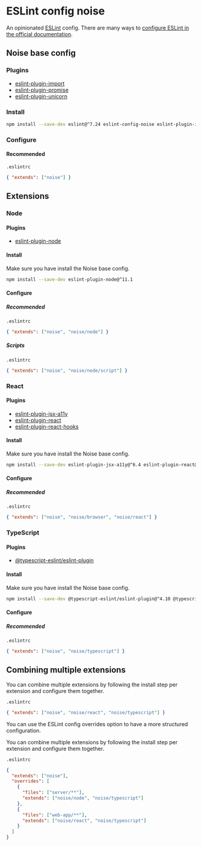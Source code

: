 # ESLint config noise

An opinionated [ESLint](https://github.com/eslint/eslint) config. There are many ways to [configure ESLint in the official documentation](https://eslint.org/docs/user-guide/configuring).

## Noise base config

### Plugins

- [eslint-plugin-import](https://github.com/benmosher/eslint-plugin-import)
- [eslint-plugin-promise](https://github.com/xjamundx/eslint-plugin-promise)
- [eslint-plugin-unicorn](https://github.com/sindresorhus/eslint-plugin-unicorn)

### Install

```sh
npm install --save-dev eslint@^7.24 eslint-config-noise eslint-plugin-import@^2.23 eslint-plugin-promise@^4.2 eslint-plugin-unicorn@^32.0
```

### Configure

#### Recommended

`.eslintrc`

```json
{ "extends": ["noise"] }
```

## Extensions

### Node

#### Plugins

- [eslint-plugin-node](https://github.com/mysticatea/eslint-plugin-node)

#### Install

Make sure you have install the Noise base config.

```sh
npm install --save-dev eslint-plugin-node@^11.1
```

#### Configure

##### Recommended

`.eslintrc`

```json
{ "extends": ["noise", "noise/node"] }
```

##### Scripts

`.eslintrc`

```json
{ "extends": ["noise", "noise/node/script"] }
```

### React

#### Plugins

- [eslint-plugin-jsx-a11y](https://github.com/jsx-eslint/eslint-plugin-jsx-a11y)
- [eslint-plugin-react](https://github.com/yannickcr/eslint-plugin-react)
- [eslint-plugin-react-hooks](https://github.com/facebook/react/tree/master/packages/eslint-plugin-react-hooks)

#### Install

Make sure you have install the Noise base config.

```sh
npm install --save-dev eslint-plugin-jsx-a11y@^6.4 eslint-plugin-react@^7.23 eslint-plugin-react-hooks@^4.2
```

#### Configure

##### Recommended

`.eslintrc`

```json
{ "extends": ["noise", "noise/browser", "noise/react"] }
```

### TypeScript

#### Plugins

- [@typescript-eslint/eslint-plugin](https://github.com/typescript-eslint/typescript-eslint)

#### Install

Make sure you have install the Noise base config.

```sh
npm install --save-dev @typescript-eslint/eslint-plugin@^4.10 @typescript-eslint/parser@^4.10 eslint-import-resolver-typescript@^2.3
```

#### Configure

##### Recommended

`.eslintrc`

```json
{ "extends": ["noise", "noise/typescript"] }
```

## Combining multiple extensions

You can combine multiple extensions by following the install step per extension and configure them together.

`.eslintrc`

```json
{ "extends": ["noise", "noise/react", "noise/typescript"] }
```

You can use the ESLint config overrides option to have a more structured configuration.

You can combine multiple extensions by following the install step per extension and configure them together.

`.eslintrc`

```json
{
  "extends": ["noise"],
  "overrides": [
    {
      "files": ["server/**"],
      "extends": ["noise/node", "noise/typescript"]
    },
    {
      "files": ["web-app/**"],
      "extends": ["noise/react", "noise/typescript"]
    }
  ]
}
```
